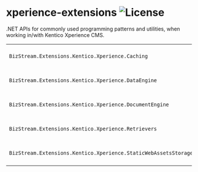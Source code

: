 # xperience-extensions ![License](https://img.shields.io/github/license/BizStream/xperience-extensions)

.NET APIs for commonly used programming patterns and utilities, when working in/with Kentico Xperience CMS.

|                                                                 |                                                                                                                                                                                                            |
| --------------------------------------------------------------- | ---------------------------------------------------------------------------------------------------------------------------------------------------------------------------------------------------------- |
| `BizStream.Extensions.Kentico.Xperience.Caching`                | [![NuGet Version](https://img.shields.io/nuget/v/BizStream.Extensions.Kentico.Xperience.Caching)](https://nuget.org/packages/bizstream.extensions.kentico.xperience.caching)                               |
| `BizStream.Extensions.Kentico.Xperience.DataEngine`             | [![NuGet Version](https://img.shields.io/nuget/v/BizStream.Extensions.Kentico.Xperience.DataEngine)](https://nuget.org/packages/bizstream.extensions.kentico.xperience.DataEngine)                         |
| `BizStream.Extensions.Kentico.Xperience.DocumentEngine`         | [![NuGet Version](https://img.shields.io/nuget/v/BizStream.Extensions.Kentico.Xperience.DocumentEngine)](https://nuget.org/packages/bizstream.extensions.kentico.xperience.documentengine)                 |
| `BizStream.Extensions.Kentico.Xperience.Retrievers`             | [![NuGet Version](https://img.shields.io/nuget/v/BizStream.Extensions.Kentico.Xperience.Retrievers)](https://nuget.org/packages/bizstream.extensions.kentico.xperience.retrievers)                         |
| `BizStream.Extensions.Kentico.Xperience.StaticWebAssetsStorage` | [![NuGet Version](https://img.shields.io/nuget/v/BizStream.Extensions.Kentico.Xperience.StaticWebAssetsStorage)](https://nuget.org/packages/bizstream.extensions.kentico.xperience.staticwebassetsstorage) |
